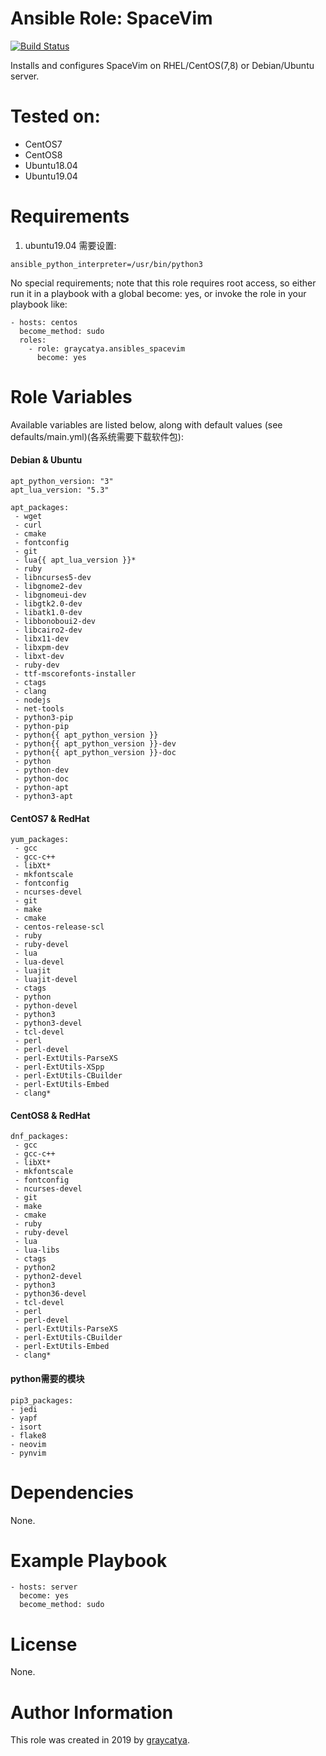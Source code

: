 Ansible Role: SpaceVim 
=========
[![Build Status](https://travis-ci.org/graycatya/ansibles_spacevim.svg?branch=master)](https://travis-ci.org/graycatya/ansibles_spacevim)

Installs and configures SpaceVim on RHEL/CentOS(7,8) or Debian/Ubuntu server.

Tested on:
=========
* CentOS7
* CentOS8
* Ubuntu18.04
* Ubuntu19.04

Requirements
=========

1. ubuntu19.04
  需要设置: 
```
ansible_python_interpreter=/usr/bin/python3
```

No special requirements; note that this role requires root access, so either run it in a playbook with a global become: yes, or invoke the role in your playbook like:

```
- hosts: centos
  become_method: sudo
  roles:
    - role: graycatya.ansibles_spacevim
      become: yes
```

Role Variables
=========

Available variables are listed below, along with default values (see defaults/main.yml)(各系统需要下载软件包):

#### Debian & Ubuntu
```
apt_python_version: "3"
apt_lua_version: "5.3"

apt_packages:
 - wget 
 - curl 
 - cmake 
 - fontconfig
 - git 
 - lua{{ apt_lua_version }}* 
 - ruby 
 - libncurses5-dev
 - libgnome2-dev
 - libgnomeui-dev
 - libgtk2.0-dev
 - libatk1.0-dev
 - libbonoboui2-dev
 - libcairo2-dev
 - libx11-dev
 - libxpm-dev
 - libxt-dev
 - ruby-dev
 - ttf-mscorefonts-installer
 - ctags 
 - clang 
 - nodejs 
 - net-tools
 - python3-pip
 - python-pip
 - python{{ apt_python_version }}
 - python{{ apt_python_version }}-dev
 - python{{ apt_python_version }}-doc
 - python 
 - python-dev
 - python-doc
 - python-apt
 - python3-apt
```

#### CentOS7 & RedHat

```
yum_packages:
 - gcc 
 - gcc-c++
 - libXt*
 - mkfontscale
 - fontconfig
 - ncurses-devel
 - git 
 - make 
 - cmake 
 - centos-release-scl
 - ruby 
 - ruby-devel 
 - lua 
 - lua-devel
 - luajit 
 - luajit-devel 
 - ctags 
 - python 
 - python-devel 
 - python3 
 - python3-devel 
 - tcl-devel 
 - perl 
 - perl-devel 
 - perl-ExtUtils-ParseXS
 - perl-ExtUtils-XSpp 
 - perl-ExtUtils-CBuilder
 - perl-ExtUtils-Embed
 - clang*
```

#### CentOS8 & RedHat

```
dnf_packages:
 - gcc 
 - gcc-c++
 - libXt*
 - mkfontscale
 - fontconfig
 - ncurses-devel
 - git 
 - make 
 - cmake 
 - ruby 
 - ruby-devel 
 - lua 
 - lua-libs
 - ctags 
 - python2
 - python2-devel 
 - python3 
 - python36-devel 
 - tcl-devel 
 - perl 
 - perl-devel 
 - perl-ExtUtils-ParseXS
 - perl-ExtUtils-CBuilder
 - perl-ExtUtils-Embed
 - clang*
```

#### python需要的模块

```
pip3_packages:
- jedi 
- yapf 
- isort 
- flake8 
- neovim 
- pynvim
```

Dependencies
=========

None.

Example Playbook
=========

```
- hosts: server
  become: yes
  become_method: sudo
```

License
=========

None.

Author Information
=========

This role was created in 2019 by [graycatya](https://github.com/graycatya).
